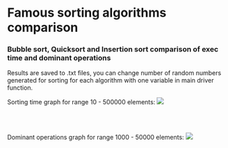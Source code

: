 # Famous sorting algorithms comparison
### Bubble sort, Quicksort and Insertion sort comparison of exec time and dominant operations
Results are saved to .txt files, you can change number of random numbers generated for sorting for each algorithm with one variable in main driver function.
<br>

Sorting time graph for range 10 - 500000 elements:
<img src="https://github.com/hi-im-happy/Free-Time-Projects/blob/master/Sorting%20algorithms%20comparison/img/2a%20speed.png">
</img>

<br><br>

Dominant operations graph for range 1000 - 50000 elements:
<img src="https://github.com/hi-im-happy/Free-Time-Projects/blob/master/Sorting%20algorithms%20comparison/img/2a%20dom%20ops.png">
</img>
